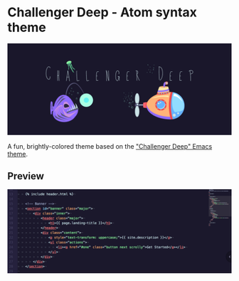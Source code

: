 # Challenger Deep - Atom syntax theme

![banner](https://raw.githubusercontent.com/andrewbanchich/challenger-deep-syntax/master/assets/banner.png)

A fun, brightly-colored theme based on the ["Challenger Deep" Emacs theme](https://github.com/MaxSt/challenger-deep).

## Preview
![preview](https://raw.githubusercontent.com/andrewbanchich/challenger-deep-syntax/master/assets/preview.png)
